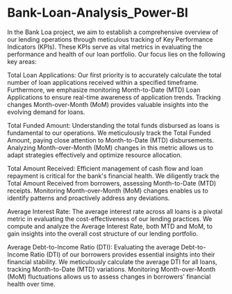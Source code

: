 # Bank-Loan-Analysis_Power-BI

In the Bank Loa project, we aim to establish a comprehensive overview of our lending operations through meticulous tracking of Key Performance Indicators (KPIs). These KPIs serve as vital metrics in evaluating the performance and health of our loan portfolio. Our focus lies on the following key areas:

Total Loan Applications: Our first priority is to accurately calculate the total number of loan applications received within a specified timeframe. Furthermore, we emphasize monitoring Month-to-Date (MTD) Loan Applications to ensure real-time awareness of application trends. Tracking changes Month-over-Month (MoM) provides valuable insights into the evolving demand for loans.

Total Funded Amount: Understanding the total funds disbursed as loans is fundamental to our operations. We meticulously track the Total Funded Amount, paying close attention to Month-to-Date (MTD) disbursements. Analyzing Month-over-Month (MoM) changes in this metric allows us to adapt strategies effectively and optimize resource allocation.

Total Amount Received: Efficient management of cash flow and loan repayment is critical for the bank's financial health. We diligently track the Total Amount Received from borrowers, assessing Month-to-Date (MTD) receipts. Monitoring Month-over-Month (MoM) changes enables us to identify patterns and proactively address any deviations.

Average Interest Rate: The average interest rate across all loans is a pivotal metric in evaluating the cost-effectiveness of our lending practices. We compute and analyze the Average Interest Rate, both MTD and MoM, to gain insights into the overall cost structure of our lending portfolio.

Average Debt-to-Income Ratio (DTI): Evaluating the average Debt-to-Income Ratio (DTI) of our borrowers provides essential insights into their financial stability. We meticulously calculate the average DTI for all loans, tracking Month-to-Date (MTD) variations. Monitoring Month-over-Month (MoM) fluctuations allows us to assess changes in borrowers' financial health over time.
